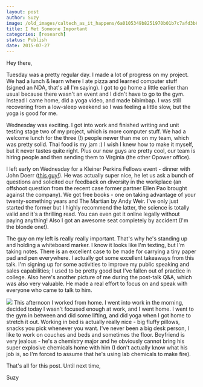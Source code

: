 ```yaml
---
layout: post
author: Suzy
image: /old_images/caltech_as_it_happens/6a0105349b8251970b01b7c7afd3b6970b.jpg
title: I Met Someone Important
categories: [research]
status: Publish
date: 2015-07-27
---
```



Hey there,

Tuesday was a pretty regular day. I made a lot of progress on my project. We had a lunch &amp; learn where I ate pizza and learned computer stuff (signed an NDA, that's all I'm saying). I got to go home a little earlier than usual because there wasn't an event and I didn't have to go to the gym. Instead I came home, did a yoga video, and made bibimbap. I was still recovering from a low-sleep weekend so I was feeling a little slow, but the yoga is good for me.

Wednesday was exciting. I got into work and finished writing and unit testing stage two of my project, which is more computer stuff. We had a welcome lunch for the three (!) people newer than me on my team, which was pretty solid. Thai food is my jam :) I wish I knew how to make it myself, but it never tastes quite right. Plus our new guys are pretty cool, our team is hiring people and then sending them to Virginia (the other Opower office).

I left early on Wednesday for a Kleiner Perkins Fellows event - dinner with John Doerr ([this guy!](https://lmgtfy.com/?q=john+doerr)). He was actually super nice, he let us ask a bunch of questions and solicited our feedback on diversity in the workplace (an offshoot question from the recent case former partner Ellen Pao brought against the company). We got free books - one on taking advantage of your twenty-something years and The Martian by Andy Weir. I've only just started the former but I highly recommend the latter, the science is totally valid and it's a thrilling read. You can even get it online legally without paying anything! Also I got an awesome seat completely by accident (I'm the blonde one!).

The guy on my left is really really important. That's why he's standing up and holding a whiteboard marker. I know it looks like I'm texting, but I'm taking notes. There is an excellent case to be made for carrying a tiny paper pad and pen everywhere. I actually got some excellent takeaways from this talk. I'm signing up for some activities to improve my public speaking and sales capabilities; I used to be pretty good but I've fallen out of practice in college. Also here's another picture of me during the post-talk Q&amp;A, which was also very valuable. He made a real effort to focus on and speak with everyone who came to talk to him.


![](/old_images/caltech_as_it_happens/6a0105349b8251970b01bb0853ea50970d.jpg)
This afternoon I worked from home. I went into work in the morning, decided today I wasn't focused enough at work, and I went home. I went to the gym in between and did some lifting, and did yoga when I got home to stretch it out. Working in bed is actually really nice - big fluffy pillows, snacks you pick whenever you want. I've never been a big desk person, I like to work on couches and beds and sometimes the floor. Boyfriend is very jealous - he's a chemistry major and he obviously cannot bring his super explosive chemicals home with him (I don't actually know what his job is, so I'm forced to assume that he's using lab chemicals to make fire).

That's all for this post. Until next time,

Suzy

